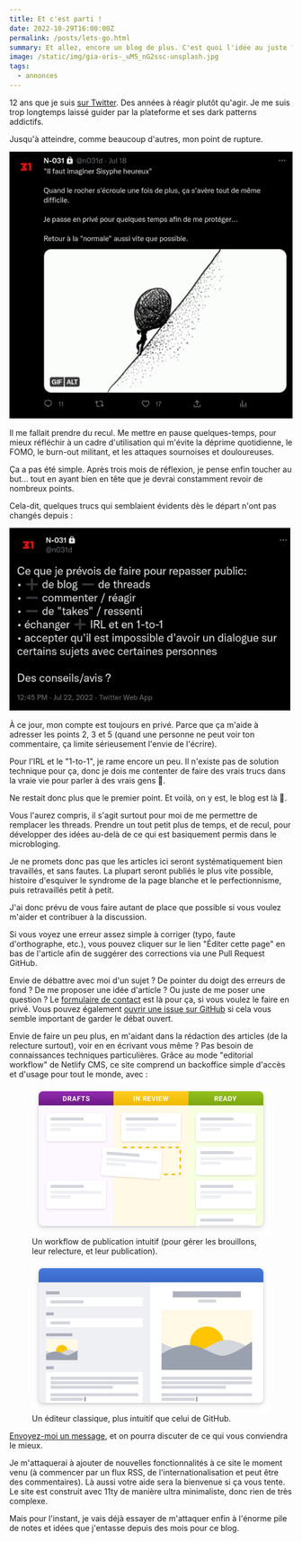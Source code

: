 ```yaml
---
title: Et c'est parti !
date: 2022-10-29T16:00:00Z
permalink: /posts/lets-go.html
summary: Et allez, encore un blog de plus. C'est quoi l'idée au juste ?
image: /static/img/gia-oris-_uM5_nG2ssc-unsplash.jpg
tags:
  - annonces
---
```


12 ans que je suis [sur Twitter](https://twitter.com/n031d).
Des années à réagir plutôt qu'agir.
Je me suis trop longtemps laissé guider par la plateforme et ses dark patterns addictifs.

Jusqu'à atteindre, comme beaucoup d'autres, mon point de rupture.

[![Capture d'un tweet du compte @n031d daté du 18 juillet 2022 à 128heure 15 : "Il faut imaginer Sisyphe heureux" Quand le rocher s'écroule une fois de plus, ça s'avère tout de même difficile. Je passe en privé pour quelques temps afin de me protéger... Retour à la "normale" aussi vite que possible.](/static/img/tweet-20220718T1815.png)](https://twitter.com/n031d/status/1549065305409863680)

Il me fallait prendre du recul.
Me mettre en pause quelques-temps, pour mieux réfléchir à un cadre d'utilisation qui m'évite la déprime quotidienne, le FOMO, le burn-out militant, et les attaques sournoises et douloureuses.

Ça a pas été simple.
Après trois mois de réflexion, je pense enfin toucher au but...
tout en ayant bien en tête que je devrai constamment revoir de nombreux points.

Cela-dit, quelques trucs qui semblaient évidents dès le départ n'ont pas changés depuis :

<a href="https://twitter.com/n031d/status/1550431790065750018">
  <img src="/static/img/tweet-20220722T1445.png" alt="Capture d'un tweet du compte @n031d daté du 22 juillet 2022 à 12 heure 45 : Ce que je prévois de faire pour repasser public : plus de blog, moins de threads ; moins commenter / réagir ; moins de &quot;takes&quot; / ressenti ; échanger plus IRL et en 1-to-1 ; accepter qu'il est impossible d'avoir un dialogue sur certains sujets avec certaines personnes. Des conseils/avis ?" width="500px">
</a>

À ce jour, mon compte est toujours en privé.
Parce que ça m'aide à adresser les points 2, 3 et 5 (quand une personne ne peut voir ton commentaire, ça limite sérieusement l'envie de l'écrire).

Pour l'IRL et le "1-to-1", je rame encore un peu.
Il n'existe pas de solution technique pour ça, donc je dois me contenter de faire des vrais trucs dans la vraie vie pour parler à des vrais gens :smiling_face_with_tear:.

Ne restait donc plus que le premier point.
Et voilà, on y est, le blog est là :tada:.

Vous l'aurez compris, il s'agit surtout pour moi de me permettre de remplacer les threads.
Prendre un tout petit plus de temps, et de recul, pour développer des idées au-delà de ce qui est basiquement permis dans le microbloging.

Je ne promets donc pas que les articles ici seront systématiquement bien travaillés, et sans fautes.
La plupart seront publiés le plus vite possible, histoire d'esquiver le syndrome de la page blanche et le perfectionnisme, puis retravaillés petit à petit.

J'ai donc prévu de vous faire autant de place que possible si vous voulez m'aider et contribuer à la discussion.

Si vous voyez une erreur assez simple à corriger (typo, faute d'orthographe, etc.), vous pouvez cliquer sur le lien "Éditer cette page" en bas de l'article afin de suggérer des corrections via une Pull Request GitHub.

Envie de débattre avec moi d'un sujet ?
De pointer du doigt des erreurs de fond ?
De me proposer une idée d'article ?
Ou juste de me poser une question ?
Le [formulaire de contact](/contact) est là pour ça, si vous voulez le faire en privé.
Vous pouvez également [ouvrir une issue sur GitHub](https://github.com/N-031/blog/issues/new/choose) si cela vous semble important de garder le débat ouvert.

Envie de faire un peu plus, en m'aidant dans la rédaction des articles (de la relecture surtout), voir en en écrivant vous même ?
Pas besoin de connaissances techniques particulières.
Grâce au mode "editorial workflow" de Netlify CMS, ce site comprend un backoffice simple d'accès et d'usage pour tout le monde, avec :

<figure>
  <img src="/static/img/netlify-cms-workflow.svg" alt="Schema de l'interface de gestion des publications NetlifyCMS. Ressemble à un Kanban." />
  <figcaption>Un workflow de publication intuitif (pour gérer les brouillons, leur relecture, et leur publication).</figcaption>
</figure>

<figure>
  <img src="/static/img/netlify-cms-edit.svg" alt="Schema de l'interface d'édition NetlifyCMS. Éditeur sur la gauche, aperçu live sur la droite." />
  <figcaption>Un éditeur classique, plus intuitif que celui de GitHub.</figcaption>
</figure>

[Envoyez-moi un message](/contact), et on pourra discuter de ce qui vous conviendra le mieux.

Je m'attaquerai à ajouter de nouvelles fonctionnalités à ce site le moment venu (à commencer par un flux RSS, de l'internationalisation et peut être des commentaires).
Là aussi votre aide sera la bienvenue si ça vous tente.
Le site est construit avec 11ty de manière ultra minimaliste, donc rien de très complexe.

Mais pour l'instant, je vais déjà essayer de m'attaquer enfin à l'énorme pile de notes et idées que j'entasse depuis des mois pour ce blog.

